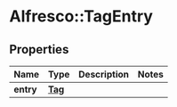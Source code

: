 # Alfresco::TagEntry

## Properties
Name | Type | Description | Notes
------------ | ------------- | ------------- | -------------
**entry** | [**Tag**](Tag.md) |  | 


